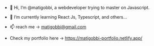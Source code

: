 - 👋 Hi, I’m @matigobbi, a webdeveloper trying to master on Javascript.

- 🌱 I’m currently learning React Js, Typescript, and others... 

- 📫 reach me -> matigobbi@gmail.com

- Check my portfolio here -> https://matigobbi-portfolio.netlify.app/
